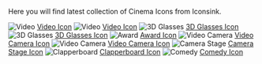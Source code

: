 Here you will find latest collection of Cinema Icons from Iconsink.

<img src="https://media.iconsink.com/g_images/video-3520.jpg" alt="Video">
<a href="https://www.iconsink.com/icon/video-3520">Video Icon</a>

<img src="https://media.iconsink.com/g_images/video-3524.jpg" alt="Video">
<a href="https://www.iconsink.com/icon/video-3524">Video Icon</a>

<img src="https://media.iconsink.com/g_images/3d-glasses-3567.jpg" alt="3D Glasses">
<a href="https://www.iconsink.com/icon/3d-glasses-3567">3D Glasses Icon</a>

<img src="https://media.iconsink.com/g_images/3d-glasses-5925.jpg" alt="3D Glasses">
<a href="https://www.iconsink.com/icon/3d-glasses-5925">3D Glasses Icon</a>

<img src="https://media.iconsink.com/g_images/award-5929.jpg" alt="Award">
<a href="https://www.iconsink.com/icon/award-5929">Award Icon</a>

<img src="https://media.iconsink.com/g_images/video-camera-5930.jpg" alt="Video Camera">
<a href="https://www.iconsink.com/icon/video-camera-5930">Video Camera Icon</a>

<img src="https://media.iconsink.com/g_images/video-camera-5935.jpg" alt="Video Camera">
<a href="https://www.iconsink.com/icon/video-camera-5935">Video Camera Icon</a>

<img src="https://media.iconsink.com/g_images/camera-stage-5936.jpg" alt="Camera Stage">
<a href="https://www.iconsink.com/icon/camera-stage-5936">Camera Stage Icon</a>

<img src="https://media.iconsink.com/g_images/clapperboard-5940.jpg" alt="Clapperboard">
<a href="https://www.iconsink.com/icon/clapperboard-5940">Clapperboard Icon</a>

<img src="https://media.iconsink.com/g_images/comedy-5944.jpg" alt="Comedy">
<a href="https://www.iconsink.com/icon/comedy-5944">Comedy Icon</a>
